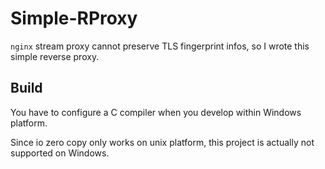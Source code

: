 # Simple-RProxy

`nginx` stream proxy cannot preserve TLS fingerprint infos, so I wrote this simple reverse proxy.

## Build

You have to configure a C compiler when you develop within Windows platform.

Since io zero copy only works on unix platform, this project is actually not supported on Windows.
